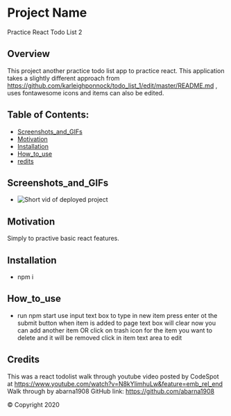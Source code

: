 # Project Name 
Practice React Todo List 2

  ## Overview 
  This project another practice todo list app to practice react. This application takes a slightly different approach from https://github.com/karleighponnock/todo_list_1/edit/master/README.md , uses fontawesome icons and items can also be edited.

  ## Table of Contents:
  - [Screenshots_and_GIFs](#Screenshots_and_GIFs)
  - [Motivation](#Motivation)
  - [Installation](#Installation)
  - [How_to_use](#How_to_use)
  - [redits](#Credits)

 ## Screenshots_and_GIFs 
   - ![Short vid of deployed project](public/assets/images/gif.gif)
  
  ## Motivation
  Simply to practive basic react features. 

  ## Installation 
  - npm i 

  ## How_to_use
  - run npm start
  use input text box to type in new item press enter ot the submit button
  when item is added to page text box will clear
  now you can add another item OR
  click on trash icon for the item you want to delete and it will be removed
  click in item text area to edit

  ## Credits
 This was a react todolist walk through youtube video posted by CodeSpot at https://www.youtube.com/watch?v=N8kYlimhuLw&feature=emb_rel_end
 Walk through by abarna1908 GitHub link: https://github.com/abarna1908


  © Copyright 2020
